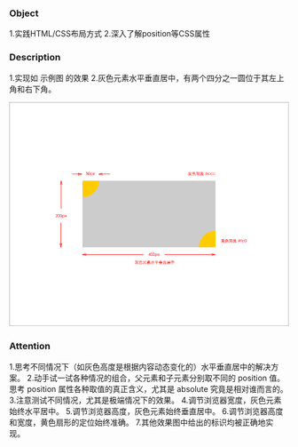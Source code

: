 ### Object

1.实践HTML/CSS布局方式
2.深入了解position等CSS属性

### Description 

1.实现如 示例图 的效果
2.灰色元素水平垂直居中，有两个四分之一圆位于其左上角和右下角。

![示例图](../img/task_1_4_1.png)

### Attention

1.思考不同情况下（如灰色高度是根据内容动态变化的）水平垂直居中的解决方案。
2.动手试一试各种情况的组合，父元素和子元素分别取不同的 position 值。思考 position 属性各种取值的真正含义，尤其是 absolute 究竟是相对谁而言的。
3.注意测试不同情况，尤其是极端情况下的效果。
4.调节浏览器宽度，灰色元素始终水平居中。
5.调节浏览器高度，灰色元素始终垂直居中。
6.调节浏览器高度和宽度，黄色扇形的定位始终准确。
7.其他效果图中给出的标识均被正确地实现。